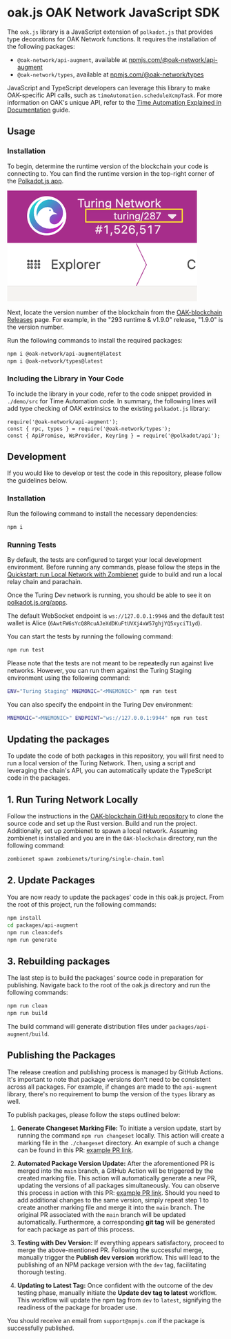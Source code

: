 # oak.js OAK Network JavaScript SDK

The `oak.js` library is a JavaScript extension of `polkadot.js` that provides type decorations for OAK Network functions. It requires the installation of the following packages:

- `@oak-network/api-augment`, available at [npmjs.com/@oak-network/api-augment](https://www.npmjs.com/package/@oak-network/api-augment)
- `@oak-network/types`, available at [npmjs.com/@oak-network/types](https://www.npmjs.com/package/@oak-network/types)

JavaScript and TypeScript developers can leverage this library to make OAK-specific API calls, such as `timeAutomation.scheduleXcmpTask`. For more information on OAK's unique API, refer to the [Time Automation Explained in Documentation](https://docs.oak.tech/docs/time-automation-explained/) guide.

## Usage

### Installation

To begin, determine the runtime version of the blockchain your code is connecting to. You can find the runtime version in the top-right corner of the [Polkadot.js app](https://polkadot.js.org/apps/?rpc=wss%3A%2F%2Frpc.turing.oak.tech).

![Runtime version in Polkadot.js](/media/runtime-version.png)

Next, locate the version number of the blockchain from the [OAK-blockchain Releases](https://github.com/OAK-Foundation/OAK-blockchain/releases) page. For example, in the "293 runtime & v1.9.0" release, "1.9.0" is the version number.

Run the following commands to install the required packages:

```bash
npm i @oak-network/api-augment@latest
npm i @oak-network/types@latest
```

### Including the Library in Your Code
To include the library in your code, refer to the code snippet provided in `./demo/src` for Time Automation code. In summary, the following lines will add type checking of OAK extrinsics to the existing `polkadot.js` library:
```
require('@oak-network/api-augment');
const { rpc, types } = require('@oak-network/types');
const { ApiPromise, WsProvider, Keyring } = require('@polkadot/api');
```

## Development
If you would like to develop or test the code in this repository, please follow the guidelines below.

### Installation
Run the following command to install the necessary dependencies:

```bash
npm i
```

### Running Tests
By default, the tests are configured to target your local development environment. Before running any commands, please follow the steps in the [Quickstart: run Local Network with Zombienet](https://polkadot.js.org/apps/?rpc=ws%3A%2F%2F127.0.0.1%3A9946#/accounts) guide to build and run a local relay chain and parachain.

Once the Turing Dev network is running, you should be able to see it on [polkadot.js.org/apps](https://polkadot.js.org/apps/?rpc=ws%3A%2F%2F127.0.0.1%3A9946#/accounts).

The default WebSocket endpoint is `ws://127.0.0.1:9946` and  the default test wallet is Alice (`6AwtFW6sYcQ8RcuAJeXdDKuFtUVXj4xW57ghjYQ5xyciT1yd`).

You can start the tests by running the following command:
```bash
npm run test
```

Please note that the tests are not meant to be repeatedly run against live networks. However, you can run them against the Turing Staging environment using the following command:
```bash
ENV="Turing Staging" MNEMONIC="<MNEMONIC>" npm run test
```

You can also specify the endpoint in the Turing Dev environment:

```bash
MNEMONIC="<MNEMONIC>" ENDPOINT="ws://127.0.0.1:9944" npm run test
```

## Updating the packages
To update the code of both packages in this repository, you will first need to run a local version of the Turing Network. Then, using a script and leveraging the chain's API, you can automatically update the TypeScript code in the packages.

## 1. Run Turing Network Locally
Follow the instructions in the [OAK-blockchain GitHub repository](https://github.com/OAK-Foundation/OAK-blockchain) to clone the source code and set up the Rust version. Build and run the project. Additionally, set up zombienet to spawn a local network. Assuming zombienet is installed and you are in the `OAK-blockchain` directory, run the following command:


```bash
zombienet spawn zombienets/turing/single-chain.toml
```

## 2. Update Packages
You are now ready to update the packages' code in this oak.js project. From the root of this project, run the following commands:

```bash
npm install
cd packages/api-augment
npm run clean:defs
npm run generate
```

## 3. Rebuilding packages

The last step is to build the packages' source code in preparation for publishing. Navigate back to the root of the oak.js directory and run the following commands:

```bash
npm run clean
npm run build
```

The build command will generate distribution files under `packages/api-augment/build`.

## Publishing the Packages

The release creation and publishing process is managed by GitHub Actions. It's important to note that package versions don't need to be consistent across all packages. For example, if changes are made to the `api-augment` library, there's no requirement to bump the version of the `types` library as well.

To publish packages, please follow the steps outlined below:

1. **Generate Changeset Marking File:**
   To initiate a version update, start by running the command `npm run changeset` locally. This action will create a marking file in the `./changeset` directory. An example of such a change can be found in this PR: [example PR link](https://github.com/OAK-Foundation/oak.js/commit/c35050eb16bb73251fb05dd9010ab577f2adf5d6).

2. **Automated Package Version Update:**
   After the aforementioned PR is merged into the `main` branch, a GitHub Action will be triggered by the created marking file. This action will automatically generate a new PR, updating the versions of all packages simultaneously. You can observe this process in action with this PR: [example PR link](https://github.com/OAK-Foundation/oak.js/pull/42). Should you need to add additional changes to the same version, simply repeat step 1 to create another marking file and merge it into the `main` branch. The original PR associated with the `main` branch will be updated automatically. Furthermore, a corresponding **git tag** will be generated for each package as part of this process.

3. **Testing with Dev Version:**
   If everything appears satisfactory, proceed to merge the above-mentioned PR. Following the successful merge, manually trigger the **Publish dev version** workflow. This will lead to the publishing of an NPM package version with the `dev` tag, facilitating thorough testing.

4. **Updating to Latest Tag:**
   Once confident with the outcome of the dev testing phase, manually initiate the **Update dev tag to latest** workflow. This workflow will update the npm tag from `dev` to `latest`, signifying the readiness of the package for broader use.

You should receive an email from `support@npmjs.com` if the package is successfully published.
